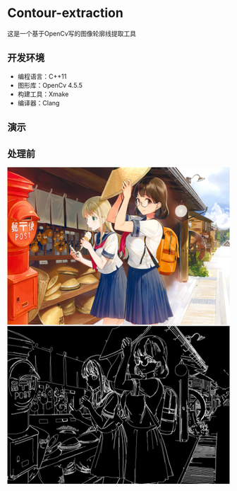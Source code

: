 # Contour-extraction
这是一个基于OpenCv写的图像轮廓线提取工具

## 开发环境

+ 编程语言：C++11
+ 图形库：OpenCv 4.5.5
+ 构建工具：Xmake
+ 编译器：Clang


## 演示

## 处理前
![原图](https://github.com/ChestnutYueyue/Contour-extraction/blob/master/Image/corridor.jpg?raw=true)
![处理](https://github.com/ChestnutYueyue/Contour-extraction/blob/master/Image/corridor_1.jpg?raw=true)